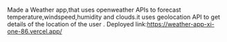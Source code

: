 Made a Weather app,that uses openweather APIs to forecast temperature,windspeed,humidity and clouds.it uses geolocation API to get details of the location of the user .
Deployed link:https://weather-app-xi-one-86.vercel.app/
